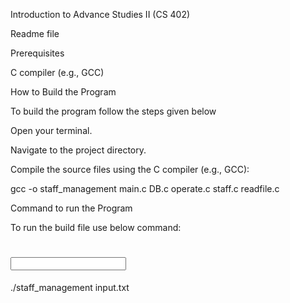 Introduction to Advance Studies II (CS 402) 

Readme file  

Prerequisites 

C compiler (e.g., GCC) 

How to Build the Program 

To build the program follow the steps given below   

Open your terminal. 

Navigate to the project directory.   

Compile the source files using the C compiler (e.g., GCC):
 
gcc -o staff_management main.c DB.c operate.c staff.c readfile.c 

Command to run the Program 

To run the build file use below command: 

# <build file name> <input data file name> 
./staff_management input.txt 

 

 